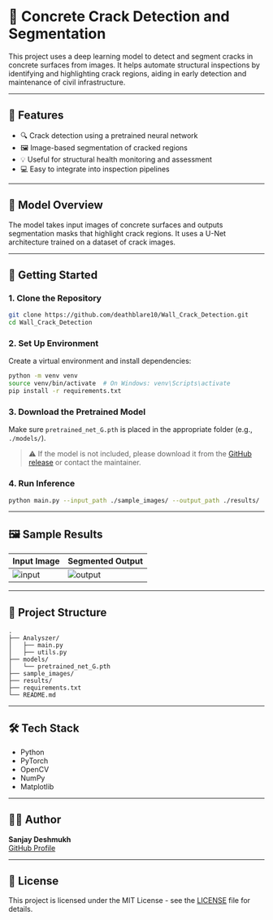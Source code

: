 
# 🧱 Concrete Crack Detection and Segmentation

This project uses a deep learning model to detect and segment cracks in concrete surfaces from images. It helps automate structural inspections by identifying and highlighting crack regions, aiding in early detection and maintenance of civil infrastructure.

---

## 📌 Features

- 🔍 Crack detection using a pretrained neural network
- 🖼️ Image-based segmentation of cracked regions
- 💡 Useful for structural health monitoring and assessment
- 💻 Easy to integrate into inspection pipelines

---

## 🧠 Model Overview

The model takes input images of concrete surfaces and outputs segmentation masks that highlight crack regions. It uses a U-Net architecture trained on a dataset of crack images.

---

## 🚀 Getting Started

### 1. Clone the Repository

```bash
git clone https://github.com/deathblare10/Wall_Crack_Detection.git
cd Wall_Crack_Detection
```

### 2. Set Up Environment

Create a virtual environment and install dependencies:

```bash
python -m venv venv
source venv/bin/activate  # On Windows: venv\Scripts\activate
pip install -r requirements.txt
```

### 3. Download the Pretrained Model

Make sure `pretrained_net_G.pth` is placed in the appropriate folder (e.g., `./models/`).

> ⚠️ If the model is not included, please download it from the [GitHub release](https://github.com/deathblare10/Wall_Crack_Detection/releases) or contact the maintainer.

### 4. Run Inference

```bash
python main.py --input_path ./sample_images/ --output_path ./results/
```

---

## 🖼️ Sample Results

| Input Image | Segmented Output |
|-------------|------------------|
| ![input](assets/sample_input.jpg) | ![output](assets/sample_output.jpg) |

---

## 📁 Project Structure

```
.
├── Analyszer/
│   ├── main.py
│   ├── utils.py
├── models/
│   └── pretrained_net_G.pth
├── sample_images/
├── results/
├── requirements.txt
└── README.md
```

---

## 🛠️ Tech Stack

- Python
- PyTorch
- OpenCV
- NumPy
- Matplotlib

---

## 🧑‍💻 Author

**Sanjay Deshmukh**  
[GitHub Profile](https://github.com/deathblare10)

---

## 📄 License

This project is licensed under the MIT License - see the [LICENSE](LICENSE) file for details.
